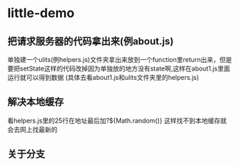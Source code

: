 # little-demo
## 把请求服务器的代码拿出来(例about.js)
单独建一个ulits(例helpers.js)文件夹拿出来放到一个function里return出来，但是要把setState这样的代码改掉因为单独放的地方没有state啊,这样在about1.js里面运行就可以得到数据
(具体去看about1.js和ulits文件夹里的helpers.js)

## 解决本地缓存
看helpers.js里的25行在地址最后加?${Math.random()} 这样找不到本地缓存就会去网上找最新的

## 关于分支
